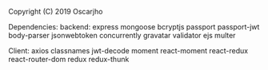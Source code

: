 Copyright (C) 2019 Oscarjho

Dependencies:
backend:
express
mongoose
bcryptjs
passport
passport-jwt
body-parser
jsonwebtoken
concurrently
gravatar
validator
ejs
multer

Client:
axios
classnames 
jwt-decode 
moment 
react-moment 
react-redux 
react-router-dom 
redux redux-thunk